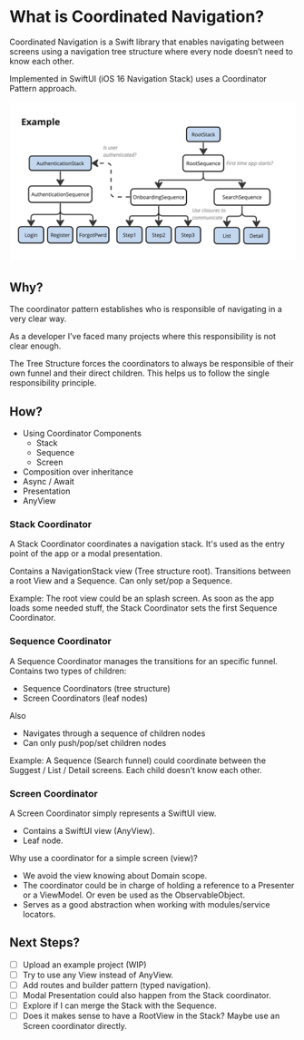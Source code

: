 # What is Coordinated Navigation?

Coordinated Navigation is a Swift library that enables navigating between screens using a navigation tree structure where every node doesn’t need to know each other.

Implemented in SwiftUI (iOS 16 Navigation Stack) uses a Coordinator Pattern approach.

![Example](./ExampleCoordinatorsApp.jpg)

## Why?

The coordinator pattern establishes who is responsible of navigating in a very clear way.

As a developer I’ve faced many projects where this responsibility is not clear enough.

The Tree Structure forces the coordinators to always be responsible of their own funnel and their direct children. This helps us to follow the single responsibility principle.

## How?

- Using Coordinator Components
   - Stack
   - Sequence
   - Screen
- Composition over inheritance
- Async / Await
- Presentation
- AnyView

### Stack Coordinator
A Stack Coordinator coordinates a navigation stack. It's used as the entry point of the app or a modal presentation.

Contains a NavigationStack view (Tree structure root).
Transitions between a root View and a Sequence.
Can only set/pop a Sequence.


Example: The root view could be an splash screen. As soon as the app loads some needed stuff, the Stack Coordinator sets the first Sequence Coordinator.

### Sequence Coordinator
A Sequence Coordinator manages the transitions for an specific funnel.
Contains two types of children:

- Sequence Coordinators (tree structure)
- Screen Coordinators (leaf nodes)

Also

- Navigates through a sequence of children nodes
- Can only push/pop/set children nodes

Example: A Sequence (Search funnel) could coordinate between the Suggest / List / Detail screens. Each child doesn't know each other.

### Screen Coordinator

A Screen Coordinator simply represents a SwiftUI view.

- Contains a SwiftUI view (AnyView).
- Leaf node.

Why use a coordinator for a simple screen (view)?

- We avoid the view knowing about Domain scope.
- The coordinator could be in charge of holding a reference to a Presenter or a ViewModel. Or even be used as the ObservableObject.
- Serves as a good abstraction when working with modules/service locators.

## Next Steps?

- [ ] Upload an example project (WIP)
- [ ] Try to use any View instead of AnyView.
- [ ] Add routes and builder pattern (typed navigation).
- [ ] Modal Presentation could also happen from the Stack coordinator.
- [ ] Explore if I can merge the Stack with the Sequence.
- [ ] Does it makes sense to have a RootView in the Stack? Maybe use an Screen coordinator directly.